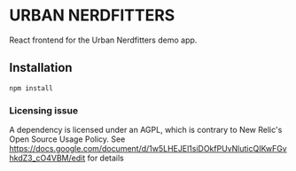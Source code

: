 # URBAN NERDFITTERS

React frontend for the Urban Nerdfitters demo app.

## Installation

```
npm install
```

### Licensing issue
A dependency is licensed under an AGPL, which is contrary to New Relic's Open Source Usage Policy. See https://docs.google.com/document/d/1w5LHEJEl1siDOkfPUvNluticQIKwFGvhkdZ3_cO4VBM/edit for details

